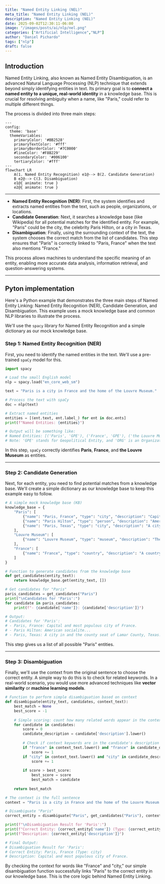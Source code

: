 ```yaml
---
title: "Named Entity Linking (NEL)"
meta_title: "Named Entity Linking (NEL)"
description: "Named Entity Linking (NEL)"
date: 2025-09-02T12:30:11-06:00
image: "/images/posts/ai/nlp/nel.png"
categories: ["Artificial Intelligence","NLP"]
author: "Daniel Pichardo"
tags: ["nlp"]
draft: false
---
```


## Introduction

Named Entity Linking, also known as Named Entity Disambiguation, is an advanced Natural Language Processing (NLP) technique that extends beyond simply identifying entities in text. Its primary goal is to **connect a named entity to a unique, real-world identity** in a knowledge base. This is crucial for resolving ambiguity when a name, like "Paris," could refer to multiple different things.

The process is divided into three main steps:

```mermaid
---
config:
  theme: 'base'
  themeVariables:
    primaryColor: '#BB2528'
    primaryTextColor: '#fff'
    primaryBorderColor: '#7C0000'
    #lineColor: '#F8B229'
    secondaryColor: '#006100'
    tertiaryColor: '#fff'
---
flowchart LR
    A(1. Named Entity Recognition) e1@--> B(2. Candidate Generation)
    B e2@--> C(3. Disambiguation)
    e1@{ animate: true }
    e2@{ animate: true }
```

<hr>

- **Named Entity Recognition (NER)**: First, the system identifies and extracts named entities from the text, such as people, organizations, or locations.
- **Candidate Generation**: Next, it searches a knowledge base (like Wikipedia) for all potential matches for the identified entity. For example, "Paris" could be the city, the celebrity Paris Hilton, or a city in Texas.
- **Disambiguation**: Finally, using the surrounding context of the text, the system chooses the correct match from the list of candidates. This step ensures that "Paris" is correctly linked to "Paris, France" when the text also mentions "France."
    

This process allows machines to understand the specific meaning of an entity, enabling more accurate data analysis, information retrieval, and question-answering systems.


---

## Pyton implementation 

Here's a Python example that demonstrates the three main steps of Named Entity Linking: Named Entity Recognition (NER), Candidate Generation, and Disambiguation. This example uses a mock knowledge base and common NLP libraries to illustrate the process.

We'll use the `spacy` library for Named Entity Recognition and a simple dictionary as our mock knowledge base.


### Step 1: Named Entity Recognition (NER)

First, you need to identify the named entities in the text. We'll use a pre-trained `spaCy` model for this.

```python
import spacy

# Load the small English model
nlp = spacy.load("en_core_web_sm")

text = "Paris is a city in France and the home of the Louvre Museum."

# Process the text with spaCy
doc = nlp(text)

# Extract named entities
entities = [(ent.text, ent.label_) for ent in doc.ents]
print(f"Named Entities: {entities}")

# Output will be something like:
# Named Entities: [('Paris', 'GPE'), ('France', 'GPE'), ('the Louvre Museum', 'ORG')]
# Note: 'GPE' stands for Geopolitical Entity, and 'ORG' is an Organization.
```

In this step, `spaCy` correctly identifies **Paris**, **France**, and **the Louvre Museum** as entities.

---

### Step 2: Candidate Generation

Next, for each entity, you need to find potential matches from a knowledge base. We'll create a simple dictionary as our knowledge base to keep this example easy to follow.

```python
# A simple mock knowledge base (KB)
knowledge_base = {
    "Paris": [
        {"name": "Paris, France", "type": "city", "description": "Capital and most populous city of France."},
        {"name": "Paris Hilton", "type": "person", "description": "American socialite, media personality, businesswoman, and model."},
        {"name": "Paris, Texas", "type": "city", "description": "A city in and the county seat of Lamar County, Texas, United States."}
    ],
    "Louvre Museum": [
        {"name": "Louvre Museum", "type": "museum", "description": "The world's largest art museum and a historic monument in Paris, France."}
    ],
    "France": [
        {"name": "France", "type": "country", "description": "A country in Western Europe."}
    ]
}

# Function to generate candidates from the knowledge base
def get_candidates(entity_text):
    return knowledge_base.get(entity_text, [])

# Get candidates for "Paris"
paris_candidates = get_candidates("Paris")
print("\nCandidates for 'Paris':")
for candidate in paris_candidates:
    print(f"- {candidate['name']}: {candidate['description']}")

# Output:
# Candidates for 'Paris':
# - Paris, France: Capital and most populous city of France.
# - Paris Hilton: American socialite...
# - Paris, Texas: A city in and the county seat of Lamar County, Texas...
```

This step gives us a list of all possible "Paris" entities.

---

### Step 3: Disambiguation

Finally, we'll use the context from the original sentence to choose the correct entity. A simple way to do this is to check for related keywords. In a real-world scenario, you would use more advanced techniques like **vector similarity** or **machine learning models**.

```python
# Function to perform simple disambiguation based on context
def disambiguate(entity_text, candidates, context_text):
    best_match = None
    best_score = -1
    
    # Simple scoring: count how many related words appear in the context
    for candidate in candidates:
        score = 0
        candidate_description = candidate['description'].lower()
        
        # Check if context keywords are in the candidate's description
        if "france" in context_text.lower() and "france" in candidate_description:
            score += 1
        if "city" in context_text.lower() and "city" in candidate_description:
            score += 1
            
        if score > best_score:
            best_score = score
            best_match = candidate
            
    return best_match

# The context is the full sentence
context = "Paris is a city in France and the home of the Louvre Museum."

# Disambiguate "Paris"
correct_entity = disambiguate("Paris", get_candidates("Paris"), context)

print(f"\nDisambiguation Result for 'Paris':")
print(f"Correct Entity: {correct_entity['name']} (Type: {correct_entity['type']})")
print(f"Description: {correct_entity['description']}")

# Final Output:
# Disambiguation Result for 'Paris':
# Correct Entity: Paris, France (Type: city)
# Description: Capital and most populous city of France.
```

By checking the context for words like "France" and "city," our simple disambiguation function successfully links "Paris" to the correct entity in our knowledge base. This is the core logic behind Named Entity Linking.
